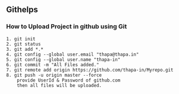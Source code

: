 ## Githelps
### How to Upload Project in github using Git
```
1. git init
2. git status 
3. git add *.* 
4. git config --global user.email "thapa@thapa.in"
5. git config --global user.name "thapa-in"
6. git commit -m "All Files added."
7. git remote add origin https://github.com/thapa-in/Myrepo.git
8. git push -u origin master --force
	provide UserId & Password of github.com
	then all files will be uploaded.
```

